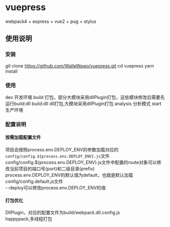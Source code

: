 # vuepress
webpack4 + express + vue2 + pug + stylus

## 使用说明
### 安装
git clone https://github.com/WalleWawo/vuepress.git
cd vuepress
yarn install

### 使用
dev 开发环境
build 打包，部分大模块采用dllPlugin打包，这些模块修改后需要先运行build:dll
build:dll dll打包,大模块采用dllPlugin打包
analysis 分析模式
start 生产环境

### 配置说明
#### 按需加载配置文件
项目会按照process.env.DEPLOY_ENV的参数加载对应的`config/config.${process.env.DEPLOY_ENV}.js`文件 
config/config.${process.env.DEPLOY_ENV}.js文件中配置的route对象可以修改当前项目的端口号(port)和二级目录(prefix)  
process.env.DEPLOY_ENV的默认值为default，也就是默认加载config/config.default.js文件  
--deploy可以修改process.env.DEPLOY_ENV的值  

#### 打包优化
DllPlugin，对应的配置文件为build/webpack.dll.config.js  
happypack,多线程打包
